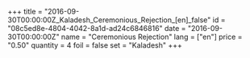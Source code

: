 +++
title = "2016-09-30T00:00:00Z_Kaladesh_Ceremonious_Rejection_[en]_false"
id = "08c5ed8e-4804-4042-8a1d-ad24c6846816"
date = "2016-09-30T00:00:00Z"
name = "Ceremonious Rejection"
lang = ["en"]
price = "0.50"
quantity = 4
foil = false
set = "Kaladesh"
+++
